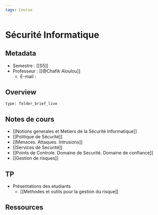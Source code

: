 ```yaml
---
tags: Course
---
```


# Sécurité Informatique 
## Metadata 
* Semestre : [[S5]]
* Professeur : [[@Chafik Aloulou]]
	* E-mail : 
## Overview
 
```ccard
type: folder_brief_live
```
 
## Notes de cours
* [[Notions generales et Metiers de la Sécurité Informatique]]
* [[Politique de Sécurité]]
* [[Menaces. Attaques. Intrusions]]
* [[Services de Securité]]
* [[Points de Controle. Domaine de Securité. Domaine de confiance]]
* [[Gestion de risques]]
## TP
* Présentations des etudiants 
	* [[Methodes et outils pour la gestion du risque]]
## Ressources 
